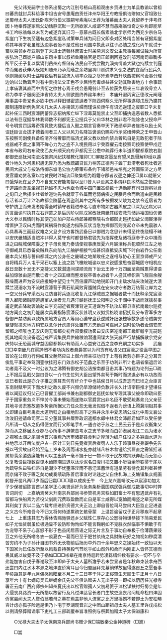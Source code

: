 <!-- { "loadSidebar": true } -->
　　先父讳充嗣字士修系出蜀之内江别号梧山高祖观由乡贡进士为单县教谕以曾祖曰蕃贵就封兵科给事中祖吉安号愚庵由贡任沣州华阳王府教授俱诰赠如父官祖致仕还蜀母太夫人田氏卧疾未行伯父振嗣号素庵以王荐为藩幕而太夫人竟留养于沣考终因卜地奉葬遂家焉父幼恬静沉默一无所欲家人咸谓不慧而愚庵翁恒奇之丱角即能草书工吟咏翁每以末艺为戒遂弃其旧习一意慕古既长偕素翁北学京师为西充少宗伯马紫崖门下生初至适有边急紫崖私试策举兵储为问目父即条对区处精当皆有证据紫崖称其年穉才老虽练达边事者殆不是过他日司国幸执此以往子必勉之成化丙午就试于蜀以易领乡荐亚魁登丁未进士选翰林庶吉士时呆斋刘文安公主教事每阅试独为所赏拔弘治己酉徙户部山东司主事以叔祖鲁庵翁官是司正郎例回避改刑部河南司审鞫多所平反壬子复以累谪判岳州府督储有法民自不扰尝勘九溪夷情盖大狱也持牍立判庭中而冤者获伸丙辰擢知随州乃承荒暵之余坊里凋□则讲求义仓之法酌宜而行民兵久弛则简阅以时士益精锐后有巨寇流入境率众拒之尽歼焉辛酉升陜西按察司佥事分理边饷以公勤着声时有中贵挠法父正色不少屈恃势毒虐益甚父劾其贻害地方十余事疏上孝庙褒其直而中贵衔之欲甘心焉壬戍会愚庵翁讣至去位获免居丧三年哀毁骨立人称为李孝子服阕至沣省侍太夫人侧欲图终养踰年未行　孝庙升遐丙寅正德改元阉瑾用事盖中贵党也必欲中伤以释旧憾密遣遉者下陜西伺察久无所得事遂寝戊辰乃攟其服制违限新例免官未几太夫人亦捐馆方禫而瑾诛矣庚午有诏还逆瑾之废职□辛未复起补任江西时宸濠阴蓄异志招纳叛亡纵下淫毒莫能禁止父至即捕执逞恶者数人悉抵以法有巨寇据华林我师数不利都宪王公授兵于父曰华林之贼非君不能除也父授命严号令明赏罚运筹奇策竟致大捷后当入觐之期言官奏举天下政绩卓异者旌扬以励士风诏廷臣议佥拔才德着闻者三人父以风力名降旨褒谕仍赐彩币示奖缙绅荣之壬申晋山东按察司副使兵备临清齐俗奢靡而临清尤甚父教以俭约禁兵奢风自是无敢犯者于除戎器戒不虞之事罔不殚心力为之盗不入境民用以宁癸酉擢云南按察司按察使甲戍迁本省布政司右布政使乙亥升顺天府府尹都宪王公懋中疏荐行未半道即擢都察院右副都御史廵抚河南至洛振肃风纪扶植教化摧抑□□屏黜贪墨至有望风畏慑解印绶以遁者汴地久为河患积逋无算乃悉为敷疏蠲贷民力稍苏正德丙子蝗丁丑涝老者死壮者逃民间大戚父与按洛侍御东塘毛公协力筹策布条约下诸郡邑袪培克之弊画赈济之方尽发官廪劝贷私室以给贫民时汴城流□聚集相为蹈籍守郡者议逐之俾还□属以就赈父曰饿殍死在旦夕力不自支又安能匍匐以至□昔人以设粥之事谓非良术然驱之使僵仆于道路而吾辈坐视其毙诚不忍为也亟令城中四门置筌爨数十选勤能有司日饘粥以食之旬日之后择少壮者给道饷先令就粟于各属而老弱病疾之民膳月余而后遣由是民赖存活者以万计汴洛故都会陵墓在焉盗利其中之所有多被掘发父峻为之禁令近居者为守护防卫而未发者始得全时镇守者籍进奉名亏直市物如古器羔皮之□深为民病父以厉言面谕时执其左右罪遣之是后厉阶以除戊寅改抚南畿其绥安救荒储运裕国恒仿诸大义参以民情时称其便己卯加户部右侍郎兼都察院右佥都御史廵抚如故父闻宸濠得增置护卫叹曰虎而附翼祸将作矣遂力指陈反状当急为捍御否则变起仓卒未免震骇人心具奏再三而廷议难之父旦夕设方畧饬武备日以御贼为念思计未得至终夜绕榻不昧以安庆畿辅适当贼冲非得人莫守也时都督杨君锐先为指挥使及诸将庭参于众中揖而进之曰皖城保障委之于子母负我乃奏请使视事庚辰夏六月宸濠称兵犯顺然江左之地守御戒具巳悉备矣贼兵东向陷九江舳舻相接气焰甚炽直抵安庆城下时白岩乔公任南畿本兵父相与誓曰都城之内公身任之畿辅之地某敢任之遂相与协心王室京师戒严父自将精兵万人屯于采石以塞上流之路飞檄皖城谕以忠义锐感激思奋婴城固守相机应敌日至数十发无不克捷父又数潜遣间谍顺流而下诒云王师十万四面至矣贼累得谍语益加惊骇由是而散亡者十之四五继而整发锐卒善水战者千人盛其幖帜乘飞舰百余艘鼓噪而进声为安庆应援城中望见士气百倍讙声动地锐即开门出敌水陆夹攻贼遂大溃蹂兰浸溺水为不流时宸濠营于黄石矶闻败宵遁贼兵在安庆攻守者数万结营江岸为之一空父分兵守采石为江防自将兵逐北收复九江俘贼首之据城者数十而抚释余党宸濠奔入鄱阳诸贼随道逋窜从濠者无几遇汀贑廵抚王公阳明之众于湖中不战而就擒矣事甫定武庙降勑褒谕勑曰李充嗣近者宸濠背逆天道谋为不轨攻却郡县直抵南畿尔廵抚地方闻变之初乃能屡次具奏指陈宸濠反状甚明又议拟赏格晓谕招抚及分布官军多方备御严禁防察以致所属地方官员人等用心遵守盘获逆贼奸细张槐等数多遂令贼势穷蹙旋就擒灭地方稍安朕念尔计虑周详处置有方忠勤良可嘉尚之语时论功者佥谓安庆留都之咽喉也无安庆则无留都矣初兵部奏叙功畧曰安庆密迩南都王畿屏翰李充嗣廵抚其地闻变设备远近戒严调集民兵供输粮饷潜遣间谍大张天威严行禁捕解散余党安庆恃以无恐而城守益固留都赖以有助而人心益安江西之变李充嗣之功实多　　武庙□□幸南畿凡在扈跸罔不希功执政者悬爵赏以为司货有私语父曰宸濠之役盍早图之首论在公顾力行何如耳父艴然应曰上御六师亲征功归于上苟有微劳亦臣子之分耳吾俟乱平事定奉驾回銮欲挂冠东门效赤松子范蠡之乐至于功利非所计也语者惭退后论功者竟不及父一时公议为之沸腾有御史胡公洁按南都目击其事乃特题为论列云□疏上不报后乱戢父尝曰吾以一介书生位列大臣出望外矣苟于斯时而求退必有以功故而议巳者若此是亦介子推之类耳吾何有纤介于中也姑俟日月以成吾志而巳顷之台臣言东南财赋甲天下而水利之政久废不兴频仍旱潦储峙负歉非长久计诏宰臣推才望堪任者以闻廷议归父己巳晋擢工部尚书兼右副都御史廵抚如故专理其事父被命即疏曰臣子于国家重务义不惮劳今事未肇始而遂赂以官爵赏出非名臣不敢受疏奏弗允父亲莅其地寻访淤塞故道多势豪所据父力任众怨无毫发假借不逞者为谤语上腾冀阴阻其事父即建白臣考禹贡水道所归之由相地形高下之殊并永乐中夏忠靖公成化中周文襄公治浚旧迹请命司官二员分董其事共厘弊政诏遣都水郎中林君文沛颜君如环以受任使凡所请一切从之仍得便宜而行父即笔手札一通咨访于苏之士民云云于是众议衡集父择而从之移居太仓郡尽心所事不辞繁苦考水之支节多岐而白茆港吴淞江二泒为诸水之襟喉太湖之尾闾也首兴事焉乃历审诸郡县食利之厚薄为编户任役之多寡画水道为井地示以开凿法度户占一区计工刻日先竟者赏后者罚人人乐于趋事昼夜弗辍争先告报以丐赏故自经始至迄工岁未及周而诸水旋亦就绪凡桩木畚锺给赏雇直之需皆括诸属帑羡余遴选廉能有司以主出纳一毫不摄于巳一物不取于民故咸踊跃奔赴而无怨心父复教设巨筏数百曳木齿随潮进退以汰沙泥名曰浚川把又置小艇百余堕铁帚于尾以为疏导名曰铁扫帚自是潮汐不忧壅滞淫雨不患汜滥蓄泄有道旱劳有恃食其利者甚博而京储不致于匮乏矣功成奏绩疏陈善后事宜时论韪之父自住札海上支塘镇集众规画躬督开凿凡两□岁而后归嬴□□□寝以成疾壬午　今上龙兴嘉靖改元以宸濠功加太子少保被诏陈言首以圣学正心亲贤远奸为急务条析蠹国病民强兵御戍数事切中时弊言词剀切　上嘉纳焉癸未升南京兵部尚书参赞机务宫秩如旧畜士卒有思遇武弁有礼留都马快船素为苦役父刬刷冗费取盈数而止自是军士咸得以宽恤而阉竖之辈无所媒其利矣丁亥以二品六载考绩进阶资德大夫正治上卿自晋位司马尝曰大臣监止足进退之义古今所难吾今不归又将何待遂累疏乞骸骨蒙　上温旨谕留戊子正月移疾不起章七上　上重违其志乃得休告赐驰驿还乡父赋性仁厚存心公恕待物谦恭接下简易爱民如子尤恤贫弱虽位极通显不设防畛恂恂如不能言鞠躬如不克胜衣然临事不惧敢于有为宠辱不系于心喜怒不形于色虽闲居燕语之际无片言及于事功自奉极于俭薄蔬果豉豆之外他无所嗜冬衣一裘夏衣一葛而巳至于肥甘纨绮之具财贿玩好之物视如秽腐清苦穷约不为子孙计自图书外无长物前后扬历中外四十余年忠义之操始终一致恒以天下国家为巳任故所至以风裁自持英毅气节屹乎如山然外和柔而内刚正人皆怀其德而畏其威以故竟不及于祸如□□□彬辈在南京恃扈跸势凌轹缙绅数有要求一切不与卒弗能加害自戊子春谢政至沣即庐于太夫人墓所澹乎若未尝显者是年秋命束装拿舟西还尝曰内江水木本源之地沣直侨寓耳目今归蜀展拜先墓徜徉故里得遂首丘之愿吾事毕矣距意是年九月偶感风眩至本月二十三日卒于沣之正寝肇生天顺壬午正月十八日享年六十有七嫡母吴氏继嫡余氏先父卒俱诰赠夫人无出子男一即松以荫历任光禄寺署正云南广西府师宗州知州夏氏出以松官赠孺人父初易箦于沣松谋扶衬归蜀会是年大侵丧具路资一无所措以故留行及凡过沣达官长者门生故吏造丧吊问辄命松曰沣固侨寓尝闻太夫人暨伯翁若母之墓在焉盖非他人流寓之比万里摇撼不若即土为安松畴咨计虑亦孤子险远是惧乃卜宅于罗湖观音岩之中团山距祖母太夫人墓五里许戊戌松以例请祭葬赠谥事下吏礼工三部疏覆奉旨准照例与祭葬加赠太子太保谥康和 

　　○光禄大夫太子太保南京兵部尚书赠少保□端敏秦公金神道碑（□嵩） 

　　□嵩 

